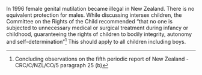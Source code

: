 In 1996 female genital mutilation became illegal in New Zealand. There is no equivalent protection for males. While discussing intersex children, the Committee on the Rights of the Child recommended “that no one is subjected to unnecessary medical or surgical treatment during infancy or childhood, guaranteeing the rights of children to bodily integrity, autonomy and self-determination”[^1] This should apply to all children including boys.

[^1]: Concluding observations on the fifth periodic report of New Zealand - CRC/C/NZL/CO/5 paragraph 25 (b)
